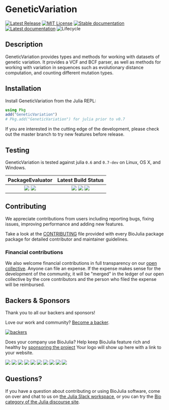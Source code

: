 # GeneticVariation

[![Latest Release](https://img.shields.io/github/release/BioJulia/GeneticVariation.jl.svg?style=flat-square)](https://github.com/BioJulia/GeneticVariation.jl/releases/latest)
[![MIT License](https://img.shields.io/badge/license-MIT-green.svg?style=flat-square)](https://github.com/BioJulia/GeneticVariation.jl/blob/master/LICENSE)
[![Stable documentation](https://img.shields.io/badge/docs-stable-blue.svg?style=flat-square)](https://biojulia.github.io/GeneticVariation.jl/stable)
[![Latest documentation](https://img.shields.io/badge/docs-latest-blue.svg?style=flat-square)](https://biojulia.github.io/GeneticVariation.jl/latest)
![Lifecycle](https://img.shields.io/badge/lifecycle-maturing-blue.svg?style=flat-square)


## Description

GeneticVariation provides types and methods for working with datasets of genetic
variation. It provides a VCF and BCF parser, as well as methods for working with
variation in sequences such as evolutionary distance computation, and counting
different mutation types.


## Installation

Install GeneticVariation from the Julia REPL:

```julia
using Pkg
add("GeneticVariation")
# Pkg.add("GeneticVariation") for julia prior to v0.7
```

If you are interested in the cutting edge of the development, please check out
the master branch to try new features before release.


## Testing

GeneticVariation is tested against julia `0.6` and `0.7-dev` on Linux, OS X,
and Windows.

| **PackageEvaluator** | **Latest Build Status** |
|:--------------------:|:-----------------------:|
| [![](http://pkg.julialang.org/badges/GeneticVariation_0.7.svg)](http://pkg.julialang.org/?pkg=GeneticVariation) [![](http://pkg.julialang.org/badges/GeneticVariation_1.0.svg)](http://pkg.julialang.org/?pkg=GeneticVriation) |  [![](https://travis-ci.org/BioJulia/GeneticVariation.jl.svg?branch=master)](https://travis-ci.org/BioJulia/GeneticVariation.jl) [![](https://ci.appveyor.com/api/projects/status/29um8ekg6en3s23a?svg=true)](https://ci.appveyor.com/project/Ward9250/geneticvariation-jl) [![](https://codecov.io/gh/BioJulia/GeneticVariation.jl/branch/master/graph/badge.svg)](https://codecov.io/gh/BioJulia/GeneticVariation.jl)


## Contributing

We appreciate contributions from users including reporting bugs, fixing
issues, improving performance and adding new features.

Take a look at the [CONTRIBUTING](https://github.com/BioJulia/GeneticVariation.jl/blob/master/CONTRIBUTING.md) file provided with
every BioJulia package package for detailed contributor and maintainer
guidelines.


### Financial contributions

We also welcome financial contributions in full transparency on our
[open collective](https://opencollective.com/biojulia).
Anyone can file an expense. If the expense makes sense for the development
of the community, it will be "merged" in the ledger of our open collective by
the core contributors and the person who filed the expense will be reimbursed.


## Backers & Sponsors

Thank you to all our backers and sponsors!

Love our work and community? [Become a backer](https://opencollective.com/biojulia#backer).

[![backers](https://opencollective.com/biojulia/backers.svg?width=890)](https://opencollective.com/biojulia#backers)

Does your company use BioJulia? Help keep BioJulia feature rich and healthy by
[sponsoring the project](https://opencollective.com/biojulia#sponsor)
Your logo will show up here with a link to your website.

[![](https://opencollective.com/biojulia/sponsor/0/avatar.svg)](https://opencollective.com/biojulia/sponsor/0/website)
[![](https://opencollective.com/biojulia/sponsor/1/avatar.svg)](https://opencollective.com/biojulia/sponsor/1/website)
[![](https://opencollective.com/biojulia/sponsor/2/avatar.svg)](https://opencollective.com/biojulia/sponsor/2/website)
[![](https://opencollective.com/biojulia/sponsor/3/avatar.svg)](https://opencollective.com/biojulia/sponsor/3/website)
[![](https://opencollective.com/biojulia/sponsor/4/avatar.svg)](https://opencollective.com/biojulia/sponsor/4/website)
[![](https://opencollective.com/biojulia/sponsor/5/avatar.svg)](https://opencollective.com/biojulia/sponsor/5/website)
[![](https://opencollective.com/biojulia/sponsor/6/avatar.svg)](https://opencollective.com/biojulia/sponsor/6/website)
[![](https://opencollective.com/biojulia/sponsor/7/avatar.svg)](https://opencollective.com/biojulia/sponsor/7/website)
[![](https://opencollective.com/biojulia/sponsor/8/avatar.svg)](https://opencollective.com/biojulia/sponsor/8/website)
[![](https://opencollective.com/biojulia/sponsor/9/avatar.svg)](https://opencollective.com/biojulia/sponsor/9/website)


## Questions?

If you have a question about contributing or using BioJulia software, come on over and chat to us on [the Julia Slack workspace](https://julialang.slack.com/channels/biology), or you can try the [Bio category of the Julia discourse site](https://discourse.julialang.org/c/domain/bio).
